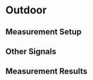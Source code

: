 # Outdoor
## Measurement Setup

## Other Signals <Badge text="WIP" type="warning"/>

## Measurement Results <Badge text="WIP" type="warning"/>
<LineChartContainer 
    :PathList="[
        '/assets/data/Measurements/Outdoor/minus90degree.csv',
        '/assets/data/Measurements/Outdoor/minus45degree.csv',
        '/assets/data/Measurements/Outdoor/0degree.csv',
        '/assets/data/Measurements/Outdoor/45degree.csv',
        '/assets/data/Measurements/Outdoor/90degree.csv'
    ]"
    :btnText="[
        '-90°',
        '-45°',
        '0°',
        '45°',
        '90°'
    ]"
/>
